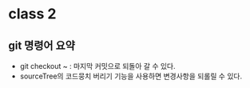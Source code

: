 # class 2

## git 명령어 요약

- git checkout ~ : 마지막 커밋으로 되돌아 갈 수 있다.
- sourceTree의 코드뭉치 버리기 기능을 사용하면 변경사항을 되롤릴 수 있다.